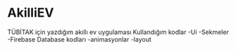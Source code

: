 # AkilliEV
TÜBİTAK için yazdığım akıllı ev uygulaması
Kullandığım kodlar
-Ui 
-Sekmeler
-Firebase Database kodları
-animasyonlar
-layout
